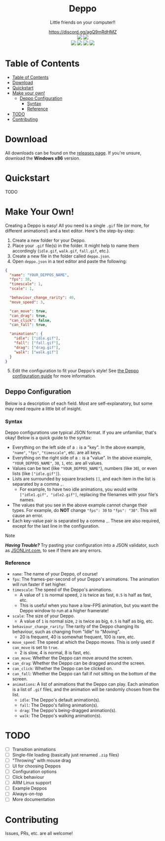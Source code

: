 <div align=center>
  <h1>Deppo</h1>
  <p>
    Little friends on your computer!!
  </p>

  <a href="https://discord.gg/agQ9mRdHMZ">
    https://discord.gg/agQ9mRdHMZ
  </a>
</div>

<div align="center">
 <img src="https://img.shields.io/github/actions/workflow/status/SpikeHD/Deppo/build.yml" />
 <img src="https://img.shields.io/github/repo-size/SpikeHD/Deppo" />
</div>
<div align="center">
 <img src="https://img.shields.io/github/commit-activity/m/SpikeHD/Deppo" />
 <img src="https://img.shields.io/github/release-date/SpikeHD/Deppo" />
 <img src="https://img.shields.io/github/stars/SpikeHD/Deppo" />
 <img src="https://img.shields.io/github/downloads/SpikeHD/Deppo/total" />
</div>

# Table of Contents

* [Table of Contents](#table-of-contents)
* [Download](#download)
* [Quickstart](#quickstart)
* [Make your own!](#make-your-own)
  * [Deppo Configuration](#deppo-configuration)
    * [Syntax](#syntax)
    * [Reference](#reference)
* [TODO](#todo)
* [Contributing](#contributing)

# Download

All downloads can be found on the [releases page](https://github.com/SpikeHD/Deppo/releases). If you're unsure, download the **Windows x86** version.

# Quickstart

TODO

# Make Your Own!

Creating a Deppo is easy! All you need is a single `.gif` file (or more, for different animations!) and a text editor. Here's the step-by-step:

1. Create a new folder for your Deppo.
2. Place your `.gif` file(s) in the folder. It might help to name them accordingly (`idle.gif`, `walk.gif`, `fall.gif`, etc.).
3. Create a new file in the folder called `deppo.json`.
4. Open `deppo.json` in a text editor and paste the following:

```json
{
  "name": "YOUR_DEPPOS_NAME",
  "fps": 30,
  "timescale": 1,
  "scale": 1,

  "behaviour_change_rarity": 40,
  "move_speed": 3,

  "can_move": true,
  "can_drag": true,
  "can_click": false,
  "can_fall": true,

  "animations": {
    "idle": ["idle.gif"],
    "fall": ["fall.gif"],
    "drag": ["drag.gif"],
    "walk": ["walk.gif"]
  }
}
```

5. Edit the configuration to fit your Deppo's style! See [the Deppo configuration guide](#deppo-configuration) for more information.

## Deppo Configuration

Below is a description of each field. Most are self-explanatory, but some may need require a little bit of insight.

### Syntax

Deppo configurations use typical JSON format. If you are unfamiliar, that's okay! Below is a quick guide to the syntax:

* Everything on the left side of a `:` is a "key". In the above example, `"name"`, `"fps"`, `"timescale"`, etc. are all keys.
* Everything on the right side of a `:` is a "value". In the above example, `"YOUR_DEPPOS_NAME"`, `30`, `1`, etc. are all values.
* Values can be text (like `"YOUR_DEPPOS_NAME"`), numbers (like `30`), or even lists (like `["idle.gif"]`).
* Lists are surrounded by square brackets `[]`, and each item in the list is separated by a comma `,`.
  * For example, to have two idle animations, you would write `["idle1.gif", "idle2.gif"]`, replacing the filenames with your file's names.
* The values that you see in the above example cannot change their types. For example, do **NOT** change `"fps": 30` to `"fps": "30"`. This will cause an error.
* Each key-value pair is separated by a comma `,`. These are also required, except for the last line in the configuration.

> [!NOTE]
> ***Having Trouble?*** Try pasting your configuration into a JSON validator, such as [JSONLint.com](https://jsonlint.com/), to see if there are any errors.


### Reference

* `name`: The name of your Deppo, of course!
* `fps`: The frames-per-second of your Deppo's animations. The animation will run faster if set higher.
* `timescale`: The speed of the Deppo's animations.
  * A value of `1` is normal speed, `2` is twice as fast, `0.5` is half as fast, etc.
  * This is useful when you have a low-FPS animation, but you want the Deppo window to run at a higher framerate!
* `scale`: The size of your Deppo.
  * A value of `1` is normal size, `2` is twice as big, `0.5` is half as big, etc.
* `behaviour_change_rarity`: The rarity of the Deppo changing its behaviour, such as changing from "Idle" to "Moving".
  * 20 is frequent, 40 is somewhat frequent, 100 is rare, etc.
* `move_speed`: The speed at which the Deppo moves. This is only used if `can_move` is set to `true`.
  * 2 is slow, 4 is normal, 8 is fast, etc.
* `can_move`: Whether the Deppo can move around the screen.
* `can_drag`: Whether the Deppo can be dragged around the screen.
* `can_click`: Whether the Deppo can be clicked on.
* `can_fall`: Whether the Deppo can fall if not sitting on the bottom of the screen.
* `animations`: A list of animations that the Deppo can play. Each animation is a list of `.gif` files, and the animation will be randomly chosen from the list.
  * `idle`: The Deppo's default animation(s).
  * `fall`: The Deppo's falling animation(s).
  * `drag`: The Deppo's being-dragged animation(s).
  * `walk`: The Deppo's walking animation(s).

# TODO

* [ ] Transition animations
* [ ] Single-file loading (basically just renamed `.zip` files)
* [ ] "Throwing" with mouse drag
* [ ] UI for choosing Deppos
* [ ] Configuration options
* [ ] Click behaviour
* [ ] ARM Linux support
* [ ] Example Deppos
* [ ] Always-on-top
* [ ] More documentation

# Contributing

Issues, PRs, etc. are all welcome!